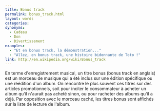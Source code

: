 ```yaml
---
title: Bonus track
permalink: bonus_track.html
layout: words
categories:
synonyms:
  - Cadeau
  - Don
  - Divertissement
examples:
  - "Et en bonus track, la démonstration..."
  - "Allez, en bonus track, une histoire bidonnante de Toto !"
link: http://en.wikipedia.org/wiki/Bonus_track
---
```


En terme d'enregistrement musical, un titre bonus (bonus track en anglais) est un morceau de musique qui a été inclus sur une édition spécifique ou une réédition d'un album. On rencontre le plus souvent ces titres sur des articles promotionnels, soit pour inciter le consommateur à acheter un album qu'il n'aurait pas acheté sinon, ou pour racheter des albums qu'il a déjà. Par opposition avec le morceau caché, les titres bonus sont affichés sur la liste de lecture de l'album.

